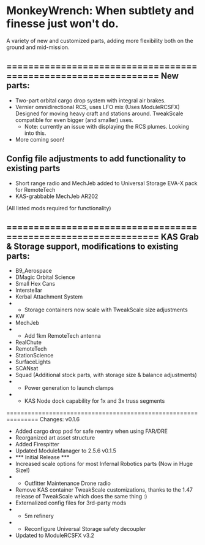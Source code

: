 MonkeyWrench: When subtlety and finesse just won't do.
============
A variety of new and customized parts, adding more flexibility both on the ground and mid-mission.


===============================================================
New parts:
----------------------------------
+ Two-part orbital cargo drop system with integral air brakes. 
+ Vernier omnidirectional RCS, uses LFO mix (Uses ModuleRCSFX)
	Designed for moving heavy craft and stations around. TweakScale compatible for even bigger (and smaller) uses.
	* Note: currently an issue with displaying the RCS plumes. Looking into this.
+ More coming soon!

Config file adjustments to add functionality to existing parts
----------------------------------
+ Short range radio and MechJeb added to Universal Storage EVA-X pack for RemoteTech
+ KAS-grabbable MechJeb AR202

 (All listed mods required for functionality)

===============================================================
KAS Grab & Storage support, modifications to existing parts:
------------------------
+ B9_Aerospace
+ DMagic Orbital Science
+ Small Hex Cans 
+ Interstellar
+ Kerbal Attachment System
+ + Storage containers now scale with TweakScale size adjustments
+ KW
+ MechJeb
+ + Add 1km RemoteTech antenna
+ RealChute
+ RemoteTech
+ StationScience
+ SurfaceLights
+ SCANsat
+ Squad (Additional stock parts, with storage size & balance adjustments)
+ + Power generation to launch clamps
+ + KAS Node dock capability for 1x and 3x  truss segments

===============================================================
Changes:
v0.1.6
+ Added cargo drop pod for safe reentry when using FAR/DRE
+ Reorganized art asset structure
+ Added Firespitter
+ Updated ModuleManager to 2.5.6
v0.1.5
+ *** Initial Release ***
+ Increased scale options for most Infernal Robotics parts (Now in Huge Size!)
+ * Outfitter Maintenance Drone radio
+ Remove KAS container TweakScale customizations, thanks to the 1.47 release of TweakScale which does the same thing :)
+ Externalized config files for 3rd-party mods
+ * 5m refinery
+ * Reconfigure Universal Storage safety decoupler
+ Updated to ModuleRCSFX v3.2
